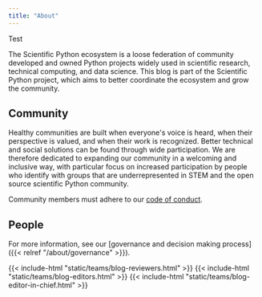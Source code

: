 ```yaml
---
title: "About"
---
```


Test

The Scientific Python ecosystem is a loose federation of community developed
and owned Python projects widely used in scientific research, technical
computing, and data science. This blog is part of the Scientific Python
project, which aims to better coordinate the ecosystem and grow the community.

## Community

Healthy communities are built when everyone's voice is heard,
when their perspective is valued, and when their work is recognized.
Better technical and social solutions can be found through wide participation.
We are therefore dedicated to expanding our community in a welcoming and inclusive way,
with particular focus on increased participation by people who identify with groups that are
underrepresented in STEM and the open source scientific Python community.

Community members must adhere to our
[code of conduct](https://scientific-python.org/code_of_conduct/).

## People

For more information, see our
[governance and decision making process]({{< relref "/about/governance" >}}).

{{< include-html "static/teams/blog-reviewers.html" >}}
{{< include-html "static/teams/blog-editors.html" >}}
{{< include-html "static/teams/blog-editor-in-chief.html" >}}
